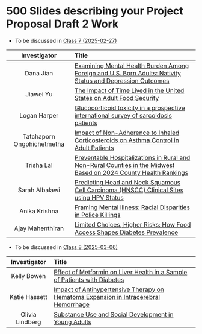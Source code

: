 # 500 Slides describing your Project Proposal Draft 2 Work

- To be discussed in [Class 7 (2025-02-27)](https://github.com/THOMASELOVE/500-classes-2025/tree/main/class07)

Investigator | Title
:------------: | :------------------------------------------------------
Dana Jian | [Examining Mental Health Burden Among Foreign and U.S. Born Adults: Nativity Status and Depression Outcomes](https://thomaselove.github.io/500-proj-draft2-slides/slides/dana_draft2.html)
Jiawei Yu | [The Impact of Time Lived in the United States on Adult Food Security](https://thomaselove.github.io/500-proj-draft2-slides/slides/jiawei_draft2.html)
Logan Harper | [Glucocorticoid toxicity in a prospective international survey of sarcoidosis patients](https://thomaselove.github.io/500-proj-draft2-slides/slides/logan_draft2.html)
Tatchaporn Ongphichetmetha | [Impact of Non-Adherence to Inhaled Corticosteroids on Asthma Control in Adult Patients](https://thomaselove.github.io/500-proj-draft2-slides/slides/tatchaporn_draft2.html)
Trisha Lal | [Preventable Hospitalizations in Rural and Non-Rural Counties in the Midwest Based on 2024 County Health Rankings](https://thomaselove.github.io/500-proj-draft2-slides/slides/trisha_draft2.html)
Sarah Albalawi | [Predicting Head and Neck Squamous Cell Carcinoma (HNSCC) Clinical Sites using HPV Status](https://thomaselove.github.io/500-proj-draft2-slides/slides/sarah_draft2.html)
Anika Krishna | [Framing Mental Illness: Racial Disparities in Police Killings](https://thomaselove.github.io/500-proj-draft2-slides/slides/anika_draft2.html)
Ajay Mahenthiran | [Limited Choices, Higher Risks: How Food Access Shapes Diabetes Prevalence](https://thomaselove.github.io/500-proj-draft2-slides/slides/ajay_draft2.html)

- To be discussed in [Class 8 (2025-03-06)](https://github.com/THOMASELOVE/500-classes-2025/tree/main/class08)

Investigator | Title
:------------: | :------------------------------------------------------
Kelly Bowen | [Effect of Metformin on Liver Health in a Sample of Patients with Diabetes](https://thomaselove.github.io/500-proj-draft2-slides/slides/kelly_draft2.html)
Katie Hassett | [Impact of Antihypertensive Therapy on Hematoma Expansion in Intracerebral Hemorrhage](https://thomaselove.github.io/500-proj-draft2-slides/slides/katie_draft2.html)
Olivia Lindberg | [Substance Use and Social Development in Young Adults](https://thomaselove.github.io/500-proj-draft2-slides/slides/olivia_draft2.html)


